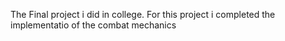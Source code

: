 The Final project i did in college. For this project i completed the implementatio of the combat mechanics
